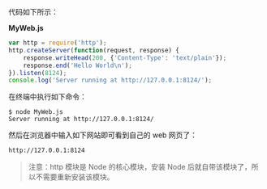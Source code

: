 代码如下所示：

**MyWeb.js**

```javascript
var http = require('http');
http.createServer(function(request, response) {
    response.writeHead(200, {'Content-Type': 'text/plain'});
    response.end('Hello World\n');
}).listen(8124);
console.log('Server running at http://127.0.0.1:8124/');
```

在终端中执行如下命令：

```shell
$ node MyWeb.js
Server running at http://127.0.0.1:8124/
```

然后在浏览器中输入如下网站即可看到自己的 web 网页了：

```txt
http://127.0.0.1:8124
```

> 注意：http 模块是 Node 的核心模块，安装 Node 后就自带该模块了，所以不需要重新安装该模块。

